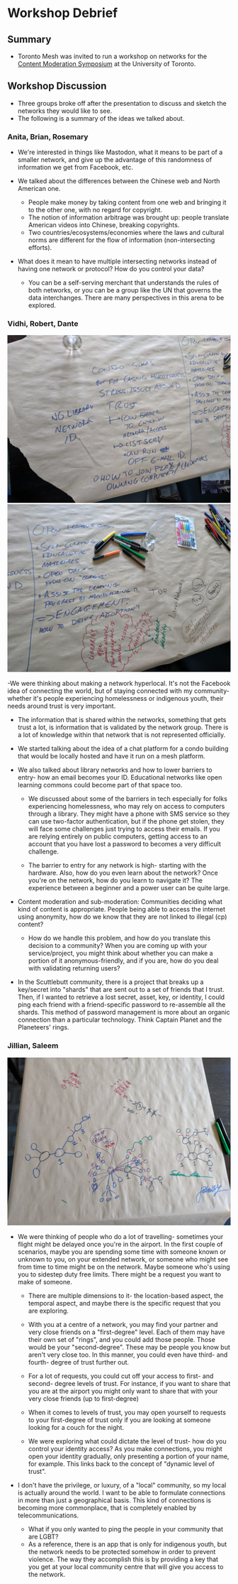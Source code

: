 # Workshop Debrief

## Summary

- Toronto Mesh was invited to run a workshop on networks for the [Content Moderation Symposium](https://contentmoderation.art/) at the University of Toronto.

## Workshop Discussion

- Three groups broke off after the presentation to discuss and sketch the networks they would like to see. 
- The following is a summary of the ideas we talked about.

### Anita, Brian, Rosemary

- We're interested in things like Mastodon, what it means to be part of a smaller network, and give up the advantage of this randomness of information we get from Facebook, etc.

- We talked about the differences between the Chinese web and North American one.

  - People make money by taking content from one web and bringing it to the other one, with no regard for copyright.
  - The notion of information arbitrage was brought up: people translate American videos into Chinese, breaking copyrights.
  - Two countries/ecosystems/economies where the laws and cultural norms are different for the flow of information (non-intersecting efforts).

- What does it mean to have multiple intersecting networks instead of having one network or protocol? How do you control your data?
  - You can be a self-serving merchant that understands the rules of both networks, or you can be a group like the UN that governs the data interchanges. There are many perspectives in this arena to be explored.

### Vidhi, Robert, Dante

![Poster 1](paper-roll-1.png)
![Poster 2](paper-roll-2.png)

-We were thinking about making a network hyperlocal. It's not the Facebook idea of connecting the world, but of staying connected with my community- whether it's people experiencing homelessness or indigenous youth, their needs around trust is very important.

  - The information that is shared within the networks, something that gets trust a lot, is information that is validated by the network group. There is a lot of knowledge within that network that is not represented officially.

- We started talking about the idea of a chat platform for a condo building that would be locally hosted and have it run on a mesh platform.

- We also talked about library networks and how to lower barriers to entry- how an email becomes your ID. Educational networks like open learning commons could become part of that space too.

  - We discussed about some of the barriers in tech especially for folks experiencing homelessness, who may rely on access to computers through a library. They might have a phone with SMS service so they can use two-factor authentication, but if the phone get stolen, they will face some challenges just trying to access their emails. If you are relying entirely on public computers, getting access to an account that you have lost a password to becomes a very difficult challenge.

  - The barrier to entry for any network is high- starting with the hardware. Also, how do you even learn about the network? Once you're on the network, how do you learn to navigate it? The experience between a beginner and a power user can be quite large.

- Content moderation and sub-moderation: Communities deciding what kind of content is appropriate. People being able to access the internet using anonymity, how do we know that they are not linked to illegal (cp) content?

  - How do we handle this problem, and how do you translate this decision to a community? When you are coming up with your service/project, you might think about whether you can make a portion of it anonymous-friendly, and if you are, how do you deal with validating returning users?

- In the Scuttlebutt community, there is a project that breaks up a key/secret into "shards" that are sent out to a set of friends that I trust. Then, if I wanted to retrieve a lost secret, asset, key, or identity, I could ping each friend with a friend-specific password to re-assemble all the shards. This method of password management is more about an organic connection than a particular technology. Think Captain Planet and the Planeteers' rings.


### Jillian, Saleem

![Poster 3](paper-roll-3.png)

- We were thinking of people who do a lot of travelling- sometimes your flight might be delayed once you're in the airport. In the first couple of scenarios, maybe you are spending some time with someone known or unknown to you, on your extended network, or someone who might see from time to time might be on the network. Maybe someone who's using you to sidestep duty free limits.
There might be a request you want to make of someone.

  - There are multiple dimensions to it- the location-based aspect, the temporal aspect, and maybe there is the specific request that you are exploring.

  - With you at a centre of a network, you may find your partner and very close friends on a "first-degree" level. Each of them may have their own set of "rings", and you could add those people. Those would be your "second-degree". These may be people you know but aren't very close too. In this manner, you could even have third- and fourth- degree of trust further out.

  - For a lot of requests, you could cut off your access to first- and second- degree levels of trust. For instance, if you want to share that you are at the  airport you might only want to share that with your very close friends (up to first-degree)

  - When it comes to levels of trust, you may open yourself to requests to your first-degree of trust only if you are looking at someone looking for a couch for the night.

  - We were exploring what could dictate the level of trust- how do you control your identity access? As you make connections, you might open your identity gradually, only presenting a portion of your name, for example. This links back to the concept of "dynamic level of trust".

- I don't have the privilege, or luxury, of a "local" community, so my local is actually around the world. I want to be able to formulate connections in more than just a geographical basis. This kind of connections is becoming more commonplace, that is completely enabled by telecommunications.

  - What if you only wanted to ping the people in your community that are LGBT?
  - As a reference, there is an app that is only for indigenous youth, but the network needs to be protected somehow in order to prevent violence. The way they accomplish this is by providing a key that you get at your local community centre that will give you access to the network.


